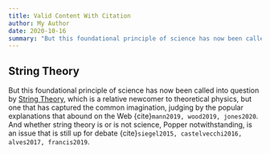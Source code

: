 ```yaml
---
title: Valid Content With Citation
author: My Author
date: 2020-10-16
summary: "But this foundational principle of science has now been called into question by [String Theory](https://www.britannica.com/science/string-theory)."
---
```

## String Theory

But this foundational principle of science has now been called into question by
[String Theory](https://www.britannica.com/science/string-theory), which is a
relative newcomer to theoretical physics, but one that has captured the common
imagination, judging by the popular explanations that abound on the Web
{cite}`mann2019, wood2019, jones2020`. And whether string theory is or is not
science, Popper notwithstanding, is an issue that is still up for debate
{cite}`siegel2015, castelvecchi2016, alves2017, francis2019`.

```{bibliography} valid_content_with_citation.bib
```
